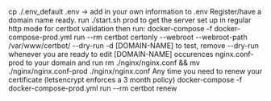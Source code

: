 cp ./.env_default .env -> add in your own information to .env
Register/have a domain name ready.
run ./start.sh prod to get the server set up in regular http mode for certbot validation
then run: 
docker-compose -f docker-compose-prod.yml run --rm certbot certonly --webroot --webroot-path /var/www/certbot/ --dry-run -d [DOMAIN-NAME] to test, remove --dry-run whenever you are ready to
edit [DOMAIN-NAME] occurences nginx.conf-prod to your domain and run rm ./nginx/nginx.conf && mv ./nginx/nginx.conf-prod ./nginx/nginx.conf
Any time you need to renew your certificate (letsencrypt enforces a 3 month policy)
docker-compose -f docker-compose-prod.yml run --rm certbot renew